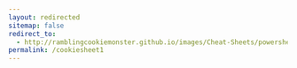 ```yaml
---
layout: redirected
sitemap: false
redirect_to:
  - http://ramblingcookiemonster.github.io/images/Cheat-Sheets/powershell-cheat-sheet.pdf
permalink: /cookiesheet1
---
```


